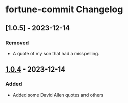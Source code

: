 <!-- Keep a Changelog guide -> https://keepachangelog.com -->

# fortune-commit Changelog

## [1.0.5] - 2023-12-14

### Removed
- A quote of my son that had a misspelling.

## [1.0.4] - 2023-12-14

### Added

- Added some David Allen quotes and others

[Unreleased]: ttps://github.com/GuyKroizman/fortune-commit/compare/v1.0.4...HEAD
[1.0.4]: https://github.com/GuyKroizman/fortune-commit/commits/v1.0.4
